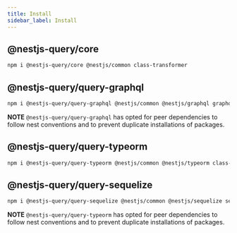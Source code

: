 ```yaml
---
title: Install
sidebar_label: Install
---
```


## @nestjs-query/core

```sh
npm i @nestjs-query/core @nestjs/common class-transformer
```

## @nestjs-query/query-graphql

```sh
npm i @nestjs-query/query-graphql @nestjs/common @nestjs/graphql graphql graphql-relay graphql-subscriptions class-transformer class-validator dataloader
```

**NOTE** `@nestjs-query/query-graphql` has opted for peer dependencies to follow nest conventions and to prevent duplicate installations of packages.

## @nestjs-query/query-typeorm

```sh
npm i @nestjs-query/query-typeorm @nestjs/common @nestjs/typeorm class-transformer typeorm
```

## @nestjs-query/query-sequelize

```sh
npm i @nestjs-query/query-sequelize @nestjs/common @nestjs/sequelize sequelize sequelize-typescript
```

**NOTE** `@nestjs-query/query-typeorm` has opted for peer dependencies to follow nest conventions and to prevent duplicate installations of packages.
